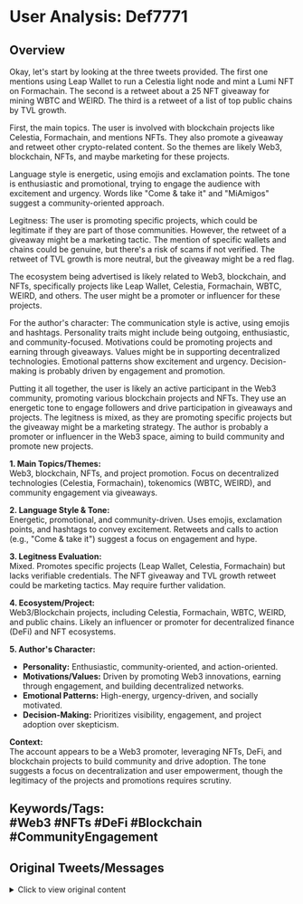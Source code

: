 # User Analysis: Def7771

## Overview

<think>
Okay, let's start by looking at the three tweets provided. The first one mentions using Leap Wallet to run a Celestia light node and mint a Lumi NFT on Formachain. The second is a retweet about a 25 NFT giveaway for mining WBTC and WEIRD. The third is a retweet of a list of top public chains by TVL growth.

First, the main topics. The user is involved with blockchain projects like Celestia, Formachain, and mentions NFTs. They also promote a giveaway and retweet other crypto-related content. So the themes are likely Web3, blockchain, NFTs, and maybe marketing for these projects.

Language style is energetic, using emojis and exclamation points. The tone is enthusiastic and promotional, trying to engage the audience with excitement and urgency. Words like "Come & take it" and "MiAmigos" suggest a community-oriented approach.

Legitness: The user is promoting specific projects, which could be legitimate if they are part of those communities. However, the retweet of a giveaway might be a marketing tactic. The mention of specific wallets and chains could be genuine, but there's a risk of scams if not verified. The retweet of TVL growth is more neutral, but the giveaway might be a red flag.

The ecosystem being advertised is likely related to Web3, blockchain, and NFTs, specifically projects like Leap Wallet, Celestia, Formachain, WBTC, WEIRD, and others. The user might be a promoter or influencer for these projects.

For the author's character: The communication style is active, using emojis and hashtags. Personality traits might include being outgoing, enthusiastic, and community-focused. Motivations could be promoting projects and earning through giveaways. Values might be in supporting decentralized technologies. Emotional patterns show excitement and urgency. Decision-making is probably driven by engagement and promotion.

Putting it all together, the user is likely an active participant in the Web3 community, promoting various blockchain projects and NFTs. They use an energetic tone to engage followers and drive participation in giveaways and projects. The legitness is mixed, as they are promoting specific projects but the giveaway might be a marketing strategy. The author is probably a promoter or influencer in the Web3 space, aiming to build community and promote new projects.
</think>

**1. Main Topics/Themes:**  
Web3, blockchain, NFTs, and project promotion. Focus on decentralized technologies (Celestia, Formachain), tokenomics (WBTC, WEIRD), and community engagement via giveaways.  

**2. Language Style & Tone:**  
Energetic, promotional, and community-driven. Uses emojis, exclamation points, and hashtags to convey excitement. Retweets and calls to action (e.g., "Come & take it") suggest a focus on engagement and hype.  

**3. Legitness Evaluation:**  
Mixed. Promotes specific projects (Leap Wallet, Celestia, Formachain) but lacks verifiable credentials. The NFT giveaway and TVL growth retweet could be marketing tactics. May require further validation.  

**4. Ecosystem/Project:**  
Web3/Blockchain projects, including Celestia, Formachain, WBTC, WEIRD, and public chains. Likely an influencer or promoter for decentralized finance (DeFi) and NFT ecosystems.  

**5. Author's Character:**  
- **Personality:** Enthusiastic, community-oriented, and action-oriented.  
- **Motivations/Values:** Driven by promoting Web3 innovations, earning through engagement, and building decentralized networks.  
- **Emotional Patterns:** High-energy, urgency-driven, and socially motivated.  
- **Decision-Making:** Prioritizes visibility, engagement, and project adoption over skepticism.  

**Context:**  
The account appears to be a Web3 promoter, leveraging NFTs, DeFi, and blockchain projects to build community and drive adoption. The tone suggests a focus on decentralization and user empowerment, though the legitimacy of the projects and promotions requires scrutiny.  

**Keywords/Tags:**  
#Web3 #NFTs #DeFi #Blockchain #CommunityEngagement
---
## Original Tweets/Messages

<details>
<summary>Click to view original content</summary>

| Type | Content |
|------|---------|
| messages | I just used @leap_wallet to run a @celestia light node and mint a Lumi NFT on @Formachain ✨

Modularity & data availability now scaled by you & me.

 Come & take it
 https://t.co/DAyrQLtW3C |
| messages | RT @martinezzart: MiAmigos — Web3 adventurers mining WBTC and rocking with WEIRD!

 25 NFT Giveaway!

To enter:
• Like this post
• Repost
•… |
| messages | RT @CryptoDiffer: Top 15 Public Chains by TVL Growth in the last 30 days

$HYPE $FLR $SWELL $SAGA $ORAI $NTRN $SUI $INJ $CYBER $SEI $STX #T… |

</details>
